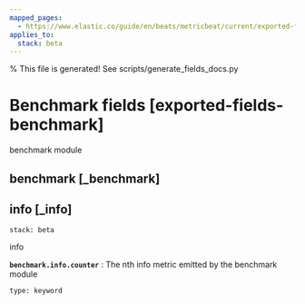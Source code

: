 ```yaml
---
mapped_pages:
  - https://www.elastic.co/guide/en/beats/metricbeat/current/exported-fields-benchmark.html
applies_to:
  stack: beta
---
```


% This file is generated! See scripts/generate_fields_docs.py

# Benchmark fields [exported-fields-benchmark]

benchmark module

## benchmark [_benchmark]



## info [_info]

```{applies_to}
stack: beta
```

info

**`benchmark.info.counter`**
:   The nth info metric emitted by the benchmark module

    type: keyword


